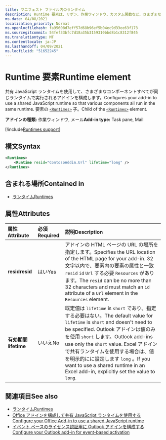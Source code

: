 ```yaml
---
title: マニフェスト ファイル内のランタイム
description: Runtime 要素は、リボン、作業ウィンドウ、カスタム関数など、さまざまなコンポーネントに共有 JavaScript ランタイムを使用するアドインを構成します。
ms.date: 04/08/2021
localization_priority: Normal
ms.openlocfilehash: fa95608d7eff57d68b96ef5b04ec9d33ee63f173
ms.sourcegitcommit: 54fef33bfc7d18a35b3159310bbd8b1c8312f845
ms.translationtype: MT
ms.contentlocale: ja-JP
ms.lasthandoff: 04/09/2021
ms.locfileid: "51652245"
---
```

# <a name="runtime-element"></a><span data-ttu-id="22865-103">Runtime 要素</span><span class="sxs-lookup"><span data-stu-id="22865-103">Runtime element</span></span>

<span data-ttu-id="22865-104">共有 JavaScript ランタイムを使用して、さまざまなコンポーネントすべてが同じランタイムで実行されるアドインを構成します。</span><span class="sxs-lookup"><span data-stu-id="22865-104">Configures your add-in to use a shared JavaScript runtime so that various components all run in the same runtime.</span></span> <span data-ttu-id="22865-105">要素の [`<Runtimes>`](runtimes.md) 子。</span><span class="sxs-lookup"><span data-stu-id="22865-105">Child of the [`<Runtimes>`](runtimes.md) element.</span></span>

<span data-ttu-id="22865-106">**アドインの種類:** 作業ウィンドウ, メール</span><span class="sxs-lookup"><span data-stu-id="22865-106">**Add-in type:** Task pane, Mail</span></span>

[!include[Runtimes support](../../includes/runtimes-note.md)]

## <a name="syntax"></a><span data-ttu-id="22865-107">構文</span><span class="sxs-lookup"><span data-stu-id="22865-107">Syntax</span></span>

```XML
<Runtimes>
    <Runtime resid="ContosoAddin.Url" lifetime="long" />
</Runtimes>
```

## <a name="contained-in"></a><span data-ttu-id="22865-108">含まれる場所</span><span class="sxs-lookup"><span data-stu-id="22865-108">Contained in</span></span>

- [<span data-ttu-id="22865-109">ランタイム</span><span class="sxs-lookup"><span data-stu-id="22865-109">Runtimes</span></span>](runtimes.md)

## <a name="attributes"></a><span data-ttu-id="22865-110">属性</span><span class="sxs-lookup"><span data-stu-id="22865-110">Attributes</span></span>

|  <span data-ttu-id="22865-111">属性</span><span class="sxs-lookup"><span data-stu-id="22865-111">Attribute</span></span>  |  <span data-ttu-id="22865-112">必須</span><span class="sxs-lookup"><span data-stu-id="22865-112">Required</span></span>  |  <span data-ttu-id="22865-113">説明</span><span class="sxs-lookup"><span data-stu-id="22865-113">Description</span></span>  |
|:-----|:-----|:-----|
|  <span data-ttu-id="22865-114">**resid**</span><span class="sxs-lookup"><span data-stu-id="22865-114">**resid**</span></span>  |  <span data-ttu-id="22865-115">はい</span><span class="sxs-lookup"><span data-stu-id="22865-115">Yes</span></span>  | <span data-ttu-id="22865-116">アドインの HTML ページの URL の場所を指定します。</span><span class="sxs-lookup"><span data-stu-id="22865-116">Specifies the URL location of the HTML page for your add-in.</span></span> <span data-ttu-id="22865-117">32 文字以内で、要素内の要素の属性と一致 `resid` `id` `Url` する必要 `Resources` があります。</span><span class="sxs-lookup"><span data-stu-id="22865-117">The `resid` can be no more than 32 characters and must match an `id` attribute of a `Url` element in the `Resources` element.</span></span> |
|  <span data-ttu-id="22865-118">**有効期間**</span><span class="sxs-lookup"><span data-stu-id="22865-118">**lifetime**</span></span>  |  <span data-ttu-id="22865-119">いいえ</span><span class="sxs-lookup"><span data-stu-id="22865-119">No</span></span>  | <span data-ttu-id="22865-120">既定値は `lifetime` is `short` であり、指定する必要はない。</span><span class="sxs-lookup"><span data-stu-id="22865-120">The default value for `lifetime` is `short` and doesn't need to be specified.</span></span> <span data-ttu-id="22865-121">Outlook アドインは値のみを使用 `short` します。</span><span class="sxs-lookup"><span data-stu-id="22865-121">Outlook add-ins use only the `short` value.</span></span> <span data-ttu-id="22865-122">Excel アドインで共有ランタイムを使用する場合は、値を明示的にに設定します `long` 。</span><span class="sxs-lookup"><span data-stu-id="22865-122">If you want to use a shared runtime in an Excel add-in, explicitly set the value to `long`.</span></span> |

## <a name="see-also"></a><span data-ttu-id="22865-123">関連項目</span><span class="sxs-lookup"><span data-stu-id="22865-123">See also</span></span>

- [<span data-ttu-id="22865-124">ランタイム</span><span class="sxs-lookup"><span data-stu-id="22865-124">Runtimes</span></span>](runtimes.md)
- [<span data-ttu-id="22865-125">Office アドインを構成して共有 JavaScript ランタイムを使用する</span><span class="sxs-lookup"><span data-stu-id="22865-125">Configure your Office Add-in to use a shared JavaScript runtime</span></span>](../../develop/configure-your-add-in-to-use-a-shared-runtime.md)
- [<span data-ttu-id="22865-126">イベント ベースのライセンス認証用に Outlook アドインを構成する</span><span class="sxs-lookup"><span data-stu-id="22865-126">Configure your Outlook add-in for event-based activation</span></span>](../../outlook/autolaunch.md)
